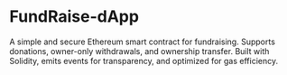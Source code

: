 # FundRaise-dApp
A simple and secure Ethereum smart contract for fundraising. Supports donations, owner-only withdrawals, and ownership transfer. Built with Solidity, emits events for transparency, and optimized for gas efficiency.
